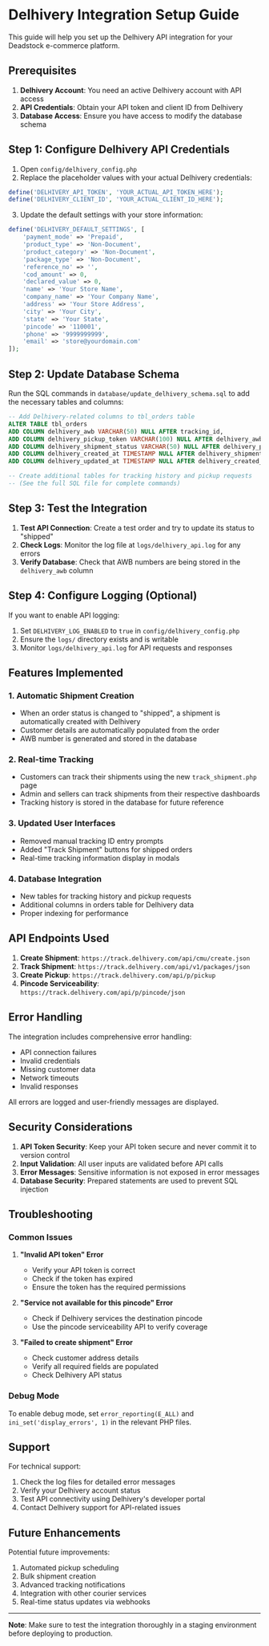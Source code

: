 # Delhivery Integration Setup Guide

This guide will help you set up the Delhivery API integration for your Deadstock e-commerce platform.

## Prerequisites

1. **Delhivery Account**: You need an active Delhivery account with API access
2. **API Credentials**: Obtain your API token and client ID from Delhivery
3. **Database Access**: Ensure you have access to modify the database schema

## Step 1: Configure Delhivery API Credentials

1. Open `config/delhivery_config.php`
2. Replace the placeholder values with your actual Delhivery credentials:

```php
define('DELHIVERY_API_TOKEN', 'YOUR_ACTUAL_API_TOKEN_HERE');
define('DELHIVERY_CLIENT_ID', 'YOUR_ACTUAL_CLIENT_ID_HERE');
```

3. Update the default settings with your store information:

```php
define('DELHIVERY_DEFAULT_SETTINGS', [
    'payment_mode' => 'Prepaid',
    'product_type' => 'Non-Document',
    'product_category' => 'Non-Document',
    'package_type' => 'Non-Document',
    'reference_no' => '',
    'cod_amount' => 0,
    'declared_value' => 0,
    'name' => 'Your Store Name',
    'company_name' => 'Your Company Name',
    'address' => 'Your Store Address',
    'city' => 'Your City',
    'state' => 'Your State',
    'pincode' => '110001',
    'phone' => '9999999999',
    'email' => 'store@yourdomain.com'
]);
```

## Step 2: Update Database Schema

Run the SQL commands in `database/update_delhivery_schema.sql` to add the necessary tables and columns:

```sql
-- Add Delhivery-related columns to tbl_orders table
ALTER TABLE tbl_orders 
ADD COLUMN delhivery_awb VARCHAR(50) NULL AFTER tracking_id,
ADD COLUMN delhivery_pickup_token VARCHAR(100) NULL AFTER delhivery_awb,
ADD COLUMN delhivery_shipment_status VARCHAR(50) NULL AFTER delhivery_pickup_token,
ADD COLUMN delhivery_created_at TIMESTAMP NULL AFTER delhivery_shipment_status,
ADD COLUMN delhivery_updated_at TIMESTAMP NULL AFTER delhivery_created_at;

-- Create additional tables for tracking history and pickup requests
-- (See the full SQL file for complete commands)
```

## Step 3: Test the Integration

1. **Test API Connection**: Create a test order and try to update its status to "shipped"
2. **Check Logs**: Monitor the log file at `logs/delhivery_api.log` for any errors
3. **Verify Database**: Check that AWB numbers are being stored in the `delhivery_awb` column

## Step 4: Configure Logging (Optional)

If you want to enable API logging:

1. Set `DELHIVERY_LOG_ENABLED` to `true` in `config/delhivery_config.php`
2. Ensure the `logs/` directory exists and is writable
3. Monitor `logs/delhivery_api.log` for API requests and responses

## Features Implemented

### 1. Automatic Shipment Creation
- When an order status is changed to "shipped", a shipment is automatically created with Delhivery
- Customer details are automatically populated from the order
- AWB number is generated and stored in the database

### 2. Real-time Tracking
- Customers can track their shipments using the new `track_shipment.php` page
- Admin and sellers can track shipments from their respective dashboards
- Tracking history is stored in the database for future reference

### 3. Updated User Interfaces
- Removed manual tracking ID entry prompts
- Added "Track Shipment" buttons for shipped orders
- Real-time tracking information display in modals

### 4. Database Integration
- New tables for tracking history and pickup requests
- Additional columns in orders table for Delhivery data
- Proper indexing for performance

## API Endpoints Used

1. **Create Shipment**: `https://track.delhivery.com/api/cmu/create.json`
2. **Track Shipment**: `https://track.delhivery.com/api/v1/packages/json`
3. **Create Pickup**: `https://track.delhivery.com/api/p/pickup`
4. **Pincode Serviceability**: `https://track.delhivery.com/api/p/pincode/json`

## Error Handling

The integration includes comprehensive error handling:

- API connection failures
- Invalid credentials
- Missing customer data
- Network timeouts
- Invalid responses

All errors are logged and user-friendly messages are displayed.

## Security Considerations

1. **API Token Security**: Keep your API token secure and never commit it to version control
2. **Input Validation**: All user inputs are validated before API calls
3. **Error Messages**: Sensitive information is not exposed in error messages
4. **Database Security**: Prepared statements are used to prevent SQL injection

## Troubleshooting

### Common Issues

1. **"Invalid API token" Error**
   - Verify your API token is correct
   - Check if the token has expired
   - Ensure the token has the required permissions

2. **"Service not available for this pincode" Error**
   - Check if Delhivery services the destination pincode
   - Use the pincode serviceability API to verify coverage

3. **"Failed to create shipment" Error**
   - Check customer address details
   - Verify all required fields are populated
   - Check Delhivery API status

### Debug Mode

To enable debug mode, set `error_reporting(E_ALL)` and `ini_set('display_errors', 1)` in the relevant PHP files.

## Support

For technical support:
1. Check the log files for detailed error messages
2. Verify your Delhivery account status
3. Test API connectivity using Delhivery's developer portal
4. Contact Delhivery support for API-related issues

## Future Enhancements

Potential future improvements:
1. Automated pickup scheduling
2. Bulk shipment creation
3. Advanced tracking notifications
4. Integration with other courier services
5. Real-time status updates via webhooks

---

**Note**: Make sure to test the integration thoroughly in a staging environment before deploying to production.
